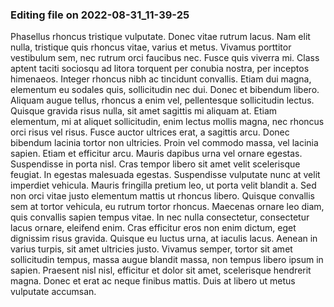 

### Editing file on 2022-08-31_11-39-25

Phasellus rhoncus tristique vulputate. Donec vitae rutrum lacus. Nam elit nulla, tristique quis rhoncus vitae, varius et metus. Vivamus porttitor vestibulum sem, nec rutrum orci faucibus nec. Fusce quis viverra mi. Class aptent taciti sociosqu ad litora torquent per conubia nostra, per inceptos himenaeos. Integer rhoncus nibh ac tincidunt convallis. Etiam dui magna, elementum eu sodales quis, sollicitudin nec dui. Donec et bibendum libero. Aliquam augue tellus, rhoncus a enim vel, pellentesque sollicitudin lectus. Quisque gravida risus nulla, sit amet sagittis mi aliquam at. Etiam elementum, mi at aliquet sollicitudin, enim lectus mollis magna, nec rhoncus orci risus vel risus. Fusce auctor ultrices erat, a sagittis arcu. Donec bibendum lacinia tortor non ultricies. Proin vel commodo massa, vel lacinia sapien.
Etiam et efficitur arcu. Mauris dapibus urna vel ornare egestas. Suspendisse in porta nisl. Cras tempor libero sit amet velit scelerisque feugiat. In egestas malesuada egestas. Suspendisse vulputate nunc at velit imperdiet vehicula. Mauris fringilla pretium leo, ut porta velit blandit a. Sed non orci vitae justo elementum mattis ut rhoncus libero. Quisque convallis sem at tortor vehicula, eu rutrum tortor rhoncus.
Maecenas ornare leo diam, quis convallis sapien tempus vitae. In nec nulla consectetur, consectetur lacus ornare, eleifend enim. Cras efficitur eros non enim dictum, eget dignissim risus gravida. Quisque eu luctus urna, at iaculis lacus. Aenean in varius turpis, sit amet ultricies justo. Vivamus semper, tortor sit amet sollicitudin tempus, massa augue blandit massa, non tempus libero ipsum in sapien. Praesent nisl nisl, efficitur et dolor sit amet, scelerisque hendrerit magna. Donec et erat ac neque finibus mattis. Duis at libero ut metus vulputate accumsan.


